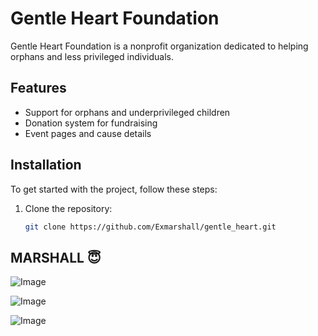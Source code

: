 # Gentle Heart Foundation

Gentle Heart Foundation is a nonprofit organization dedicated to helping orphans and less privileged individuals.

## Features

- Support for orphans and underprivileged children
- Donation system for fundraising
- Event pages and cause details

## Installation

To get started with the project, follow these steps:

1. Clone the repository:
   ```bash
   git clone https://github.com/Exmarshall/gentle_heart.git
   ```

## MARSHALL 😇

![Image](https://github.com/user-attachments/assets/907274b6-a461-4b19-b5f3-ef0c62d27a38)

![Image](https://github.com/user-attachments/assets/fff153d4-9661-4a5c-b69e-0063028984b3)

![Image](https://github.com/user-attachments/assets/07918ad4-26f5-4729-a26b-063936e2c7a8)

